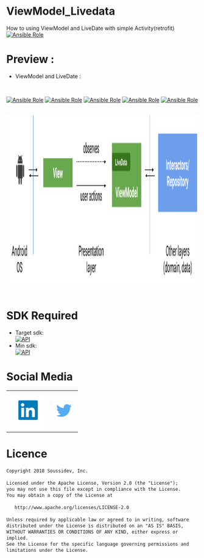 # ViewModel_Livedata
How to using ViewModel and LiveDate with simple Activity(retrofit)
[![Ansible Role](https://img.shields.io/badge/Developer-Soussidev-yellow.svg)]()

# Preview :
* ViewModel and LiveDate :
<br>

[![Ansible Role](https://img.shields.io/badge/lib-Retrofit-green.svg)]()
[![Ansible Role](https://img.shields.io/badge/lib-ViewModel-green.svg)]()
[![Ansible Role](https://img.shields.io/badge/lib-LiveData-green.svg)]()
[![Ansible Role](https://img.shields.io/badge/lib-RXPref-green.svg)]()
[![Ansible Role](https://img.shields.io/badge/lib-RXJAVA-green.svg)]()

<br>
<img src="picture/viewmodel.png" height="450" width="820">&nbsp;
<br>

# SDK Required
+ Target sdk:<br>
[![API](https://img.shields.io/badge/API-23%2B-brightgreen.svg?style=flat)](https://android-arsenal.com/api?level=26)
+ Min sdk:<br>
[![API](https://img.shields.io/badge/API-19%2B-orange.svg?style=flat)](https://android-arsenal.com/api?level=21)

# Social Media
<table style="border:0px;">
   <tr>
      <td>
<a href="https://www.linkedin.com/in/soussimohamed/">
<img src="picture/linkedin.png" height="100" width="100" alt="Soussi Mohamed">
</a>
      </td>
      <td>
         <a href="https://twitter.com/soussimohamed7/">
<img src="picture/Twitter.png" height="60" width="60" alt="Soussi Mohamed">
</a>
     </td>
  </tr> 
</table>  

# Licence

```
Copyright 2018 Soussidev, Inc.

Licensed under the Apache License, Version 2.0 (the "License");
you may not use this file except in compliance with the License.
You may obtain a copy of the License at

   http://www.apache.org/licenses/LICENSE-2.0

Unless required by applicable law or agreed to in writing, software
distributed under the License is distributed on an "AS IS" BASIS,
WITHOUT WARRANTIES OR CONDITIONS OF ANY KIND, either express or implied.
See the License for the specific language governing permissions and
limitations under the License.
```
